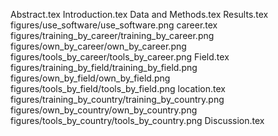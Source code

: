 Abstract.tex
Introduction.tex
Data and Methods.tex
Results.tex
figures/use_software/use_software.png
career.tex
figures/training_by_career/training_by_career.png
figures/own_by_career/own_by_career.png
figures/tools_by_career/tools_by_career.png
Field.tex
figures/training_by_field/training_by_field.png
figures/own_by_field/own_by_field.png
figures/tools_by_field/tools_by_field.png
location.tex
figures/training_by_country/training_by_country.png
figures/own_by_country/own_by_country.png
figures/tools_by_country/tools_by_country.png
Discussion.tex